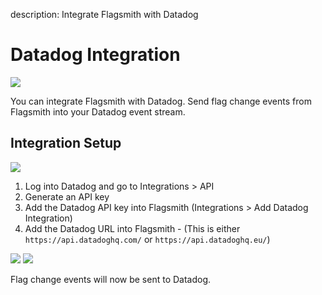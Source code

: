 description: Integrate Flagsmith with Datadog

# Datadog Integration

<img src="/images/integrations/datadog/datadog-logo.svg"/>

You can integrate Flagsmith with Datadog. Send flag change events from Flagsmith into your Datadog event stream.

## Integration Setup

<img src="/images/integrations/datadog/datadog-3.png"/>

1. Log into Datadog and go to Integrations > API
2. Generate an API key
3. Add the Datadog API key into Flagsmith (Integrations > Add Datadog Integration)
4. Add the Datadog URL into Flagsmith - (This is either `https://api.datadoghq.com/` or `https://api.datadoghq.eu/`)

<img src="/images/integrations/datadog/datadog-1.png"/>

<img src="/images/integrations/datadog/datadog-2.png"/>

Flag change events will now be sent to Datadog.
